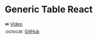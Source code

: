 # Generic Table React

⏯️ [Vídeo](https://www.youtube.com/watch?v=pecAOkrRJro) <br/>
:octocat: [GitHub](https://github.com/RamaHualpusher/Tabla-Generica-React)